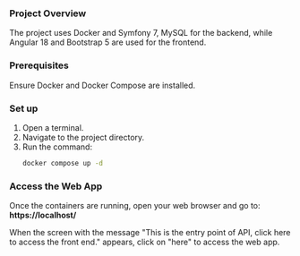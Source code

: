 ### Project Overview
The project uses Docker and Symfony 7, MySQL for the backend, while Angular 18 and Bootstrap 5 are used for the frontend.

### Prerequisites
Ensure Docker and Docker Compose are installed.

### Set up

1. Open a terminal.
2. Navigate to the project directory.
3. Run the command:
   ```bash
   docker compose up -d


### Access the Web App
Once the containers are running, open your web browser and go to:
**https://localhost/**

When the screen with the message "This is the entry point of API, click here to access the front end." appears, click on "here" to access the web app.
